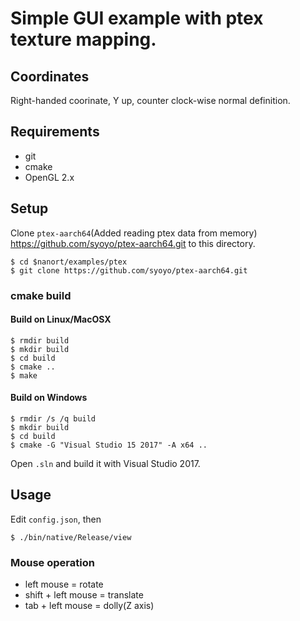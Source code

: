 # Simple GUI example with ptex texture mapping.

## Coordinates

Right-handed coorinate, Y up, counter clock-wise normal definition.

## Requirements

* git
* cmake
* OpenGL 2.x

## Setup

Clone `ptex-aarch64`(Added reading ptex data from memory) https://github.com/syoyo/ptex-aarch64.git to this directory.

```
$ cd $nanort/examples/ptex
$ git clone https://github.com/syoyo/ptex-aarch64.git
```

### cmake build

#### Build on Linux/MacOSX

```
$ rmdir build
$ mkdir build
$ cd build
$ cmake ..
$ make
```

#### Build on Windows

```
$ rmdir /s /q build
$ mkdir build
$ cd build
$ cmake -G "Visual Studio 15 2017" -A x64 ..
```

Open `.sln` and build it with Visual Studio 2017.

## Usage

Edit `config.json`, then

    $ ./bin/native/Release/view

### Mouse operation

* left mouse = rotate
* shift + left mouse = translate
* tab + left mouse = dolly(Z axis)

